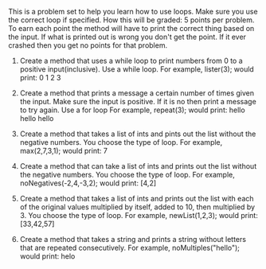 This is a problem set to help you learn how to use loops. Make sure you use the correct loop if specified.
How this will be graded: 5 points per problem. To earn each point the method will have to print the correct thing based on the input.
If what is printed out is wrong you don't get the point. If it ever crashed then you get no points for that problem.

1. Create a method that uses a while loop to print numbers from 0 to a positive input(inclusive). Use a while loop.
For example, lister(3); would print: 
0
1
2
3

2. Create a method that prints a message a certain number of times given the input. Make sure the input is positive.
If it is no then print a message to try again. Use a for loop
For example, repeat(3); would print:
hello
hello
hello

3. Create a method that takes a list of ints and pints out the list without the negative numbers. You choose the type of loop.
For example, max(2,7,3,1); would print:
7

4. Create a method that can take a list of ints and prints out the list without the negative numbers. You choose the type of loop.
For example, noNegatives(-2,4,-3,2); would print:
[4,2]

5. Create a method that takes a list of ints and prints out the list with each of the original values multiplied by itself, added to 10,
then multiplied by 3. You choose the type of loop.
For example, newList(1,2,3); would print:
[33,42,57]

6. Create a method that takes a string and prints a string without letters that are repeated consecutively. 
For example, noMultiples("hello"); would print:
helo
